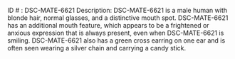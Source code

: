 ID # : DSC-MATE-6621
Description: DSC-MATE-6621 is a male human with blonde hair, normal glasses, and a distinctive mouth spot. DSC-MATE-6621 has an additional mouth feature, which appears to be a frightened or anxious expression that is always present, even when DSC-MATE-6621 is smiling. DSC-MATE-6621 also has a green cross earring on one ear and is often seen wearing a silver chain and carrying a candy stick.